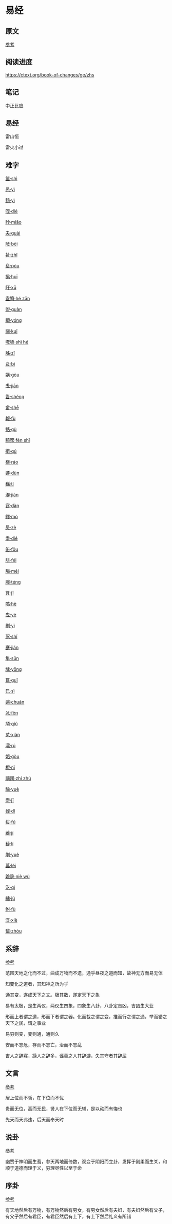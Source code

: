 # 易经

## 原文

[参考](https://ctext.org/book-of-changes/zhs)

## 阅读进度

https://ctext.org/book-of-changes/ge/zhs

## 笔记

中正比应


## 易经

雷山恒

雷火小过

## 难字

[筮·shì](https://www.zdic.net/hans/%E7%AD%AE)

[邑·yì](https://www.zdic.net/hans/%E9%82%91)

[懿·yì](https://www.zdic.net/hans/%E6%87%BF)

[咥·dié](https://www.zdic.net/hans/%E5%92%A5)

[眇·miǎo](https://www.zdic.net/hans/%E7%9C%87)

[夬·guài](https://www.zdic.net/hans/%E5%A4%AC)

[陂·bēi](https://www.zdic.net/hans/%E9%99%82)

[祉·zhǐ](https://www.zdic.net/hans/%E7%A5%89)

[裒·póu](https://www.zdic.net/hans/%E8%A3%92)

[撝·huī](https://www.zdic.net/hans/%E6%92%9D)

[盱·xū](https://www.zdic.net/hans/%E7%9B%B1)

[盍簪·hé zān](https://www.zdic.net/hans/%E7%9B%8D%E7%B0%AA)

[盥·guàn](https://www.zdic.net/hans/%E7%9B%A5)

[顒·yóng](https://www.zdic.net/hans/%E9%A1%92)

[闚·kuī](https://www.zdic.net/hans/%E9%97%9A)

[噬嗑·shì hé](https://www.zdic.net/hans/%E5%99%AC%E5%97%91)

[胏·zǐ](https://www.zdic.net/hans/%E8%83%8F)

[贲·bì](https://www.zdic.net/hans/%E8%B4%B2)

[媾·gòu](https://www.zdic.net/hans/%E5%AA%BE)

[戋·jiān](https://www.zdic.net/hans/%E6%88%8B)

[眚·shěng](https://www.zdic.net/hans/%E7%9C%9A)

[畲·shē](https://www.zdic.net/hans/%E7%95%B2)

[輹·fù](https://www.zdic.net/hans/%E8%BC%B9)

[牿·gù](https://www.zdic.net/hans/%E7%89%BF)

[豶豕·fén shǐ](https://www.zdic.net/hans/%E8%B1%B6%E8%B1%95)

[衢·qú](https://www.zdic.net/hans/%E8%A1%A2)

[桡·ráo](https://www.zdic.net/hans/%E6%A1%A1)

[遯·dùn](https://www.zdic.net/hans/%E9%81%AF)

[稊·tí](https://www.zdic.net/hans/%E7%A8%8A)

[洊·jiàn](https://www.zdic.net/hans/%E6%B4%8A)

[窞·dàn](https://www.zdic.net/hans/%E7%AA%9E)

[纆·mò](https://www.zdic.net/hans/%E7%BA%86)

[昃·zè](https://www.zdic.net/hans/%E6%98%83)

[耋·dié](https://www.zdic.net/hans/%E8%80%8B)

[缶·fǒu](https://www.zdic.net/hans/%E7%BC%B6)

[腓·féi](https://www.zdic.net/hans/%E8%85%93)

[脢·méi](https://www.zdic.net/hans/%E8%84%A2)

[滕·téng](https://www.zdic.net/hans/%E6%BB%95)

[箕·jī](https://www.zdic.net/hans/%E7%AE%95)

[嗃·hè](https://www.zdic.net/hans/%E5%97%83)

[曳·yè](https://www.zdic.net/hans/%E6%9B%B3)

[劓·yì](https://www.zdic.net/hans/%E5%8A%93)

[豕·shǐ](https://www.zdic.net/hans/%E8%B1%95)

[蹇·jiǎn](https://www.zdic.net/hans/%E8%B9%87)

[隼·sǔn](https://www.zdic.net/hans/%E9%9A%BC)

[墉·yōng](https://www.zdic.net/hans/%E5%A2%89)

[簋·guǐ](https://www.zdic.net/hans/%E7%B0%8B)

[巳·sì](https://www.zdic.net/hans/%E5%B7%B3)

[遄·chuán](https://www.zdic.net/hans/%E9%81%84)

[忿·fèn](https://www.zdic.net/hans/%E5%BF%BF)

[頄·qiú](https://www.zdic.net/hans/%E9%A0%84)

[苋·xiàn](https://www.zdic.net/hans/%E8%8B%8B)

[濡·rú](https://www.zdic.net/hans/%E6%BF%A1)

[姤·gòu](https://www.zdic.net/hans/%E5%A7%A4)

[柅·nǐ](https://www.zdic.net/hans/%E6%9F%85)

[蹢躅·zhí zhú](https://www.zdic.net/hans/%E8%B9%A2%E8%BA%85)

[禴·yuè](https://www.zdic.net/hans/%E7%A6%B4)

[赍·jī](https://www.zdic.net/hans/%E8%B5%8D)

[觌·dí](https://www.zdic.net/hans/%E8%A7%8C)

[绂·fú](https://www.zdic.net/hans/%E7%BB%82)

[蒺·jí](https://www.zdic.net/hans/%E8%92%BA)

[藜·lí](https://www.zdic.net/hans/%E8%97%9C)

[刖·yuè](https://www.zdic.net/hans/%E5%88%96)

[藟·lěi](https://www.zdic.net/hans/%E8%97%9F)

[臲卼·niè wù](https://www.zdic.net/hans/%E8%87%B2%E5%8D%BC)

[汔·qì](https://www.zdic.net/hans/%E6%B1%94)

[繘·jú](https://www.zdic.net/hans/%E7%B9%98)

[鲋·fù](https://www.zdic.net/hans/%E9%B2%8B)

[渫·xiè](https://www.zdic.net/hans/%E6%B8%AB)

[甃·zhòu](https://www.zdic.net/hans/%E7%94%83)

[]()

[]()

[]()

[]()

[]()

[]()

[]()

[]()

[]()

[]()

[]()

[]()

[]()

[]()

[]()

[]()

[]()

[]()

[]()

[]()

[]()

[]()

[]()

[]()

[]()

[]()

[]()





## 系辞

[参考](https://ctext.org/book-of-changes/xi-ci-shang/zh)

范围天地之化而不过，曲成万物而不遗，通乎昼夜之道而知，故神无方而易无体

知变化之道者，其知神之所为乎

通其变，遂成天下之文。极其数，遂定天下之象

易有太极，是生两仪，两仪生四象，四象生八卦，八卦定吉凶，吉凶生大业

形而上者谓之道，形而下者谓之器。化而裁之谓之变，推而行之谓之通，举而错之天下之民，谓之事业

易穷则变，变则通，通则久

安而不忘危，存而不忘亡，治而不忘乱

吉人之辞寡，躁人之辞多，诬善之人其辞游，失其守者其辞屈

## 文言

[参考](https://ctext.org/book-of-changes/wen-yan/zh)

居上位而不骄，在下位而不忧

贵而无位，高而无民，贤人在下位而无辅，是以动而有悔也

先天而天弗违，后天而奉天时

## 说卦

[参考](https://ctext.org/book-of-changes/shuo-gua/zh)

幽赞于神明而生蓍，参天两地而倚数，观变于阴阳而立卦，发挥于刚柔而生爻，和顺于道德而理于义，穷理尽性以至于命

## 序卦

[参考](https://ctext.org/book-of-changes/xu-gua/zh)

有天地然后有万物，有万物然后有男女，有男女然后有夫妇，有夫妇然后有父子，有父子然后有君臣，有君臣然后有上下，有上下然后礼义有所错


